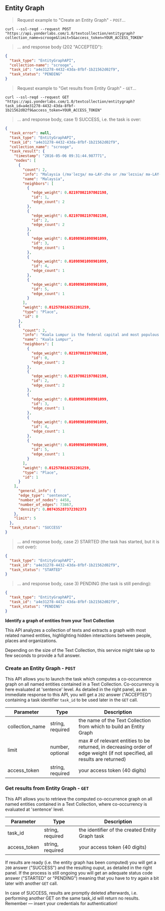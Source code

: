 ## Entity Graph 

> Request example to "Create an Entity Graph" - `POST`...


```shell
curl --ssl-reqd --request POST "https://api.yonderlabs.com/1.0/textcollection/entitygraph?collection_name=scrooge&limit=5&access_token=YOUR_ACCESS_TOKEN"
```


>... and response body (202 "ACCEPTED"):

```json
{
  "task_type": "EntityGraphAPI", 
  "collection-name": "scrooge", 
  "task_id": "a4e31278-4432-43da-8fbf-1b21562d02f9", 
  "task_status": "PENDING"
}
```

> Request example to "Get results from Entity Graph" - `GET`...


```shell
curl --ssl-reqd --request GET "https://api.yonderlabs.com/1.0/textcollection/entitygraph?task_id=a4e31278-4432-43da-8fbf-1b21562d02f9&access_token=YOUR_ACCESS_TOKEN"
```


>... and response body, case 1) SUCCESS, i.e. the task is over:

```json
{
  "task_error": null,
  "task_type": "EntityGraphAPI",
  "task_id": "a4e31278-4432-43da-8fbf-1b21562d02f9",
  "collection_name": "scrooge",
  "task_result": {
    "timestamp": "2016-05-06 09:31:44.987771",
    "nodes": [
      {
        "count": 2,
        "info": "Malaysia (/məˈleɪʒə/ mə-LAY-zhə or /məˈleɪsiə/ mə-LAY-see-ə) (Malaysian pronunciation: [məlejsiə]) is a federal constitutional monarchy located in [...]",
        "name": "Malaysia",
        "neighbors": [
          {
            "edge_weight": 0.02197802197802198,
            "id": 1,
            "edge_count": 2
          },
          {
            "edge_weight": 0.02197802197802198,
            "id": 2,
            "edge_count": 2
          },
          {
            "edge_weight": 0.01098901098901099,
            "id": 3,
            "edge_count": 1
          },
          {
            "edge_weight": 0.01098901098901099,
            "id": 4,
            "edge_count": 1
          },
          {
            "edge_weight": 0.01098901098901099,
            "id": 5,
            "edge_count": 1
          }
        ],
        "weight": 0.012578616352201259,
        "type": "Place",
        "id": 0
      },
      {
        "count": 2,
        "info": "Kuala Lumpur is the federal capital and most populous city in Malaysia [...]",
        "name": "Kuala Lumpur",
        "neighbors": [
          {
            "edge_weight": 0.02197802197802198,
            "id": 0,
            "edge_count": 2
          },
          {
            "edge_weight": 0.02197802197802198,
            "id": 2,
            "edge_count": 2
          },
          {
            "edge_weight": 0.01098901098901099,
            "id": 3,
            "edge_count": 1
          },
          {
            "edge_weight": 0.01098901098901099,
            "id": 4,
            "edge_count": 1
          },
          {
            "edge_weight": 0.01098901098901099,
            "id": 5,
            "edge_count": 1
          }
        ],
        "weight": 0.012578616352201259,
        "type": "Place",
        "id": 1
      }
    ],
      "general_info": {
      "edge_type": "sentence",
      "number_of_nodes": 4458,
      "number_of_edges": 73867,
      "density": 0.007435287372392373
    },
    "limit": 5
  },
  "task_status": "SUCCESS"
}      
```




>... and response body, case 2) STARTED (the task has started, but it is not over):

```json
{
  "task_type": "EntityGraphAPI", 
  "task_id": "a4e31278-4432-43da-8fbf-1b21562d02f9", 
  "task_status": "STARTED"
}
```

>... and response body, case 3) PENDING (the task is still pending):

```json
{
  "task_type": "EntityGraphAPI", 
  "task_id": "a4e31278-4432-43da-8fbf-1b21562d02f9", 
  "task_status": "PENDING"
}
```


**Identify a graph of entities from your Text Collection**

This API analyzes a collection of texts and extracts a graph with most related named entities, highlighting hidden interactions between people, places and organizations.



<aside class="notice">
Depending on the size of the Text Collection, this service might take up to few seconds to provide a full answer.  
</aside>

### Create an Entity Graph - `POST`

This API allows you to launch the task which computes a co-occurrence graph on all named entities contained in a Text Collection.
Co-occurrency is here evaluated at 'sentence' level.
As detailed in the right panel, as an immediate response to this API, you will get a `202` answer ("ACCEPTED") containing a task identifier `task_id` to be used later in the `GET` call. 


Parameter | Type | Description | 
--------- | ------- | ----------- | 
collection_name | string, required | the name of the Text Collection from which to build an Entity Graph | 
limit	| number, optional	| max # of relevant entities to be returned, in decreasing order of edge weight (if not specified, all results are returned)
access_token | string, required | your access token (40 digits) |



### Get results from Entity Graph - `GET`

This API allows you to retrieve the computed co-occurrence graph on all named entities contained in a Text Collection, where co-occurrency is evaluated at 'sentence' level.

Parameter | Type | Description | 
--------- | ------- | ----------- | 
task_id | string, required | the identifier of the created Entity Graph task| 
access_token | string, required | your access token (40 digits) |

If results are ready (i.e. the entity graph has been computed) you will get a `200` answer ("SUCCESS") and the resulting ouput, as detailed in the right panel.
If the process is still ongoing you will get an adequate status code answer ("STARTED" or "PENDING") meaning that you have to try again a bit later with another `GET` call. 

<aside class="notice">
In case of SUCCESS, results are promptly deleted afterwards, i.e. performing another GET on the same task_id will return no results.
</aside>

<aside class="success">
Remember — insert your credentials for authentication!
</aside>